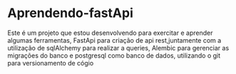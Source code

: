 # Aprendendo-fastApi
Este é um projeto que estou desenvolvendo para exercitar e aprender algumas ferramentas, FastApi para criação de api rest,juntamente com a
utilização de sqlAlchemy para realizar a queries, Alembic para gerenciar as migrações do banco e postgresql como banco de dados,
utilizando o git para versionamento de cógio
